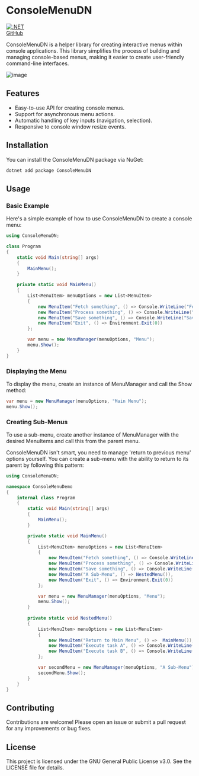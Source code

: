 # ConsoleMenuDN

[![.NET](https://github.com/dbennett33/console-menu-dn/actions/workflows/dotnet.yml/badge.svg)](https://github.com/dbennett33/console-menu-dn/actions/workflows/dotnet.yml)  
[GitHub](https://github.com/dbennett33/console-menu-dn)

ConsoleMenuDN is a helper library for creating interactive menus within console applications. This library simplifies the process of building and managing console-based menus, making it easier to create user-friendly command-line interfaces.


![image](https://i.imgur.com/ZmLxPBT.png)





## Features

- Easy-to-use API for creating console menus.
- Support for asynchronous menu actions.
- Automatic handling of key inputs (navigation, selection).
- Responsive to console window resize events.

## Installation

You can install the ConsoleMenuDN package via NuGet:

```sh
dotnet add package ConsoleMenuDN
```

## Usage

### Basic Example

Here's a simple example of how to use ConsoleMenuDN to create a console menu:

```c#
using ConsoleMenuDN;

class Program
{
    static void Main(string[] args)
    {
        MainMenu();
    }

    private static void MainMenu()
    {
        List<MenuItem> menuOptions = new List<MenuItem>
        {
            new MenuItem("Fetch something", () => Console.WriteLine("Fetching")),
            new MenuItem("Process something", () => Console.WriteLine("Processing")),
            new MenuItem("Save something", () => Console.WriteLine("Saving")),  
            new MenuItem("Exit", () => Environment.Exit(0))
        }; 

        var menu = new MenuManager(menuOptions, "Menu");
        menu.Show();
    }
}
```



### Displaying the Menu

To display the menu, create an instance of MenuManager and call the Show method:

```c#
var menu = new MenuManager(menuOptions, "Main Menu");
menu.Show();
```


### Creating Sub-Menus

To use a sub-menu, create another instance of MenuManager with the desired MenuItems and call this from the parent menu.

ConsoleMenuDN isn't smart, you need to manage 'return to previous menu' options yourself. You can create a sub-menu with the ability to return to its parent by following this pattern:

```c#
using ConsoleMenuDN;

namespace ConsoleMenuDemo
{
    internal class Program
    {
        static void Main(string[] args)
        {
            MainMenu();
        }

        private static void MainMenu()
        {
            List<MenuItem> menuOptions = new List<MenuItem>
            {
                new MenuItem("Fetch something", () => Console.WriteLine("Fetching")),
                new MenuItem("Process something", () => Console.WriteLine("Processing")),
                new MenuItem("Save something", () => Console.WriteLine("Saving")),
                new MenuItem("A Sub-Menu", () => NestedMenu()),  
                new MenuItem("Exit", () => Environment.Exit(0))
            }; 

            var menu = new MenuManager(menuOptions, "Menu");
            menu.Show();
        }
 
        private static void NestedMenu()
        {
            List<MenuItem> menuOptions = new List<MenuItem>
            {
                new MenuItem("Return to Main Menu", () =>  MainMenu()),
                new MenuItem("Execute task A", () => Console.WriteLine("Executing Task A")),
                new MenuItem("Execute task B", () => Console.WriteLine("Executing Task B"))              
            };

            var secondMenu = new MenuManager(menuOptions, "A Sub-Menu");
            secondMenu.Show();
        }        
    }
}
```

## Contributing

Contributions are welcome! Please open an issue or submit a pull request for any improvements or bug fixes.

## License

This project is licensed under the GNU General Public License v3.0. See the LICENSE file for details.
